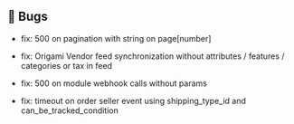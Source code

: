 ## 🐛 Bugs

- fix: 500 on pagination with string on page[number]

- fix: Origami Vendor feed synchronization without attributes / features / categories or tax in feed

- fix: 500 on module webhook calls without params

- fix: timeout on order seller event using shipping_type_id and can_be_tracked_condition